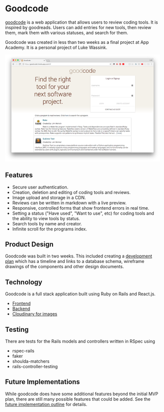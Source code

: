 # Goodcode

[goodcode][heroku-link] is a web application that allows users to review coding tools.
It is inspired by goodreads.
Users can add entries for new tools, then review them, mark them with various statuses, and search for them.

Goodcode was created in less than two weeks as a final project at App Academy.
It is a personal project of Luke Wassink.

![Goodcode home page](./docs/images/home_with_browser.png)

## Features

* Secure user authentication.
* Creation, deletion and editing of coding tools and reviews.
* Image upload and storage in a CDN.
* Reviews can be written in markdown with a live preview.
* Responsive, controlled forms that show frontend errors in real time.
* Setting a status ("Have used", "Want to use", etc) for coding tools and the ability to view tools by status.
* Search tools by name and creator.
* Infinite scroll for the programs index.


## Product Design

Goodcode was built in two weeks.
This included creating a [development plan][development-readme] which has a timeline and links to a database schema, wireframe drawings of the components and other design documents.


## Technology

Goodcode is a full stack application built using Ruby on Rails and React.js.

* [Frontend][frontend]
* [Backend][backend]
* [Cloudinary for images][cloudinary]


## Testing

There are tests for the Rails models and controllers written in RSpec using
* rspec-rails
* faker
* shoulda-matchers
* rails-controller-testing


## Future Implementations

While goodcode does have some additional features beyond the initial MVP plan, there are still many possible features that could be added.
See the [future implementation outline][future-implementation-outline] for details.


[heroku-link]: https://goodcode.herokuapp.com
[development-readme]: ./docs/README.md
[frontend]: ./docs/frontend.md
[backend]: ./docs/backend.md
[cloudinary]: ./docs/cloudinary.md
[future-implementation-outline]: ./docs/future_implementations.md
